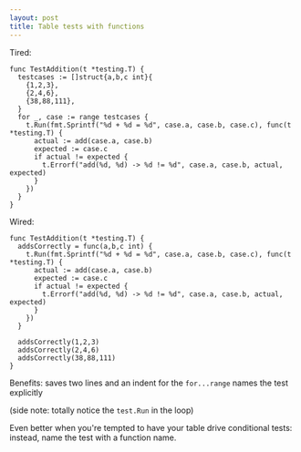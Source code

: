 ```yaml
---
layout: post
title: Table tests with functions
---
```


Tired:
```
func TestAddition(t *testing.T) {
  testcases := []struct{a,b,c int}{
    {1,2,3},
    {2,4,6},
    {38,88,111},
  }
  for _, case := range testcases {
    t.Run(fmt.Sprintf("%d + %d = %d", case.a, case.b, case.c), func(t *testing.T) {
      actual := add(case.a, case.b)
      expected := case.c
      if actual != expected {
        t.Errorf("add(%d, %d) -> %d != %d", case.a, case.b, actual, expected)
      }
    })
  }
}
```

Wired:
```
func TestAddition(t *testing.T) {
  addsCorrectly = func(a,b,c int) {
    t.Run(fmt.Sprintf("%d + %d = %d", case.a, case.b, case.c), func(t *testing.T) {
      actual := add(case.a, case.b)
      expected := case.c
      if actual != expected {
        t.Errorf("add(%d, %d) -> %d != %d", case.a, case.b, actual, expected)
      }
    })
  }

  addsCorrectly(1,2,3)
  addsCorrectly(2,4,6)
  addsCorrectly(38,88,111)
}
```

Benefits:
saves two lines and an indent for the `for...range`
names the test explicitly

(side note: totally notice the `test.Run` in the loop)

Even better when you're tempted to have your table drive conditional tests:
instead, name the test with a function name.
